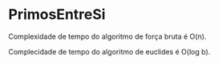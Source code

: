 # PrimosEntreSi

Complexidade de tempo do algoritmo de força bruta é O(n).

Complecidade de tempo do algoritmo de euclides é O(log b).
